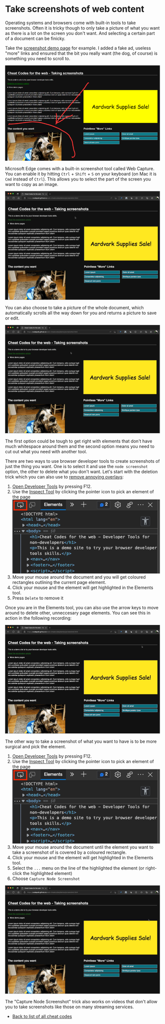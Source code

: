 # Take screenshots of web content

Operating systems and browsers come with built-in tools to take screenshots. Often it is tricky though to only take a picture of what you want as there is a lot on the screen you don't want. And selecting a certain part of a document can be finicky.

Take the [screenshot demo page](demos/screenshot.html) for example. I added a fake ad, useless "more" links and ensured that the bit you really want (the dog, of course) is something you need to scroll to.

![Screenshot of the demo page](screencasts/screenshot-demo.png)

Microsoft Edge comes with a built-in screenshot tool called Web Capture. You can enable it by hitting `Ctrl` + `Shift` + `S` on your keyboard (on Mac it is `Cmd` instead of `Ctrl`). This allows you to select the part of the screen you want to copy as an image.

![Selecting a part of the document using the  Web Capture tool](screencasts/screenshot-select-section.gif)

You can also choose to take a picture of the whole document, which automatically scrolls all the way down for you and returns a picture to save or edit.

![Automatically selecting the whole document with the  Web Capture tool](screencasts/web-capture-full-page.gif)

The first option could be tough to get right with elements that don't have much whitespace around them and the second option means you need to cut out what you need with another tool.

There are two ways to use browser developer tools to create screenshots of just the thing you want. One is to select it and use the `node screenshot` option, the other to delete what you don't want. Let's start with the deletion trick which you can also use to [remove annoying overlays](overlays.md):

1. [Open Developer Tools](https://docs.microsoft.com/microsoft-edge/devtools-guide-chromium/overview#open-devtools) by pressing F12.
1. Use the [Inspect Tool](https://docs.microsoft.com/microsoft-edge/devtools-guide-chromium/css/inspect) by clicking the pointer icon to pick an element of the page
   ![The Inspect tool button](screencasts/pointer.png)
1. Move your mouse around the document and you will get coloured rectangles outlining the current page element.
1. Click your mouse and the element will get highlighted in the Elements tool.
1. Press `Delete` to remove it

Once you are in the Elements tool, you can also use the arrow keys to move around to delete other, unneccesary page elements. You can see this in action in the following recording:

![Deleting things you don't want to have in your screenshot using the Inspect and elements tool](screencasts/screenshot-delete-nodes.gif)

The other way to take a screenshot of what you want to have is to be more surgical and pick the element.

1. [Open Developer Tools](https://docs.microsoft.com/microsoft-edge/devtools-guide-chromium/overview#open-devtools) by pressing F12.
1. Use the [Inspect Tool](https://docs.microsoft.com/microsoft-edge/devtools-guide-chromium/css/inspect) by clicking the pointer icon to pick an element of the page
   ![The Inspect tool button](screencasts/pointer.png)
1. Move your mouse around the document until the element you want to take a screenshot of is covered by a coloured rectangle.
1. Click your mouse and the element will get highlighted in the Elements tool.
1. Select the `...` menu on the line of the highlighted the element (or right-click the highlighted element)
1. Choose `Capture Node Screenshot`

![Selecting an element using the inspector tool and taking a node screenshot](screencasts/screenshot-pick-node.gif)

The "Capture Node Screenshot" trick also works on videos that don't allow you to take screenshots like those on many streaming services.

- [Back to list of all cheat codes](README.md)

